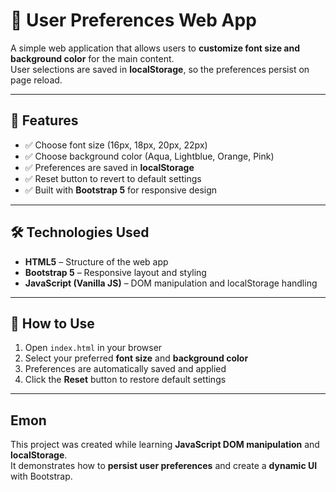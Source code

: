# 🎨 User Preferences Web App

A simple web application that allows users to **customize font size and background color** for the main content.  
User selections are saved in **localStorage**, so the preferences persist on page reload.

---

## 📌 Features
- ✅ Choose font size (16px, 18px, 20px, 22px)  
- ✅ Choose background color (Aqua, Lightblue, Orange, Pink)  
- ✅ Preferences are saved in **localStorage**  
- ✅ Reset button to revert to default settings  
- ✅ Built with **Bootstrap 5** for responsive design  

---

## 🛠️ Technologies Used
- **HTML5** – Structure of the web app  
- **Bootstrap 5** – Responsive layout and styling  
- **JavaScript (Vanilla JS)** – DOM manipulation and localStorage handling  

---

## 🚀 How to Use
1. Open `index.html` in your browser  
2. Select your preferred **font size** and **background color**  
3. Preferences are automatically saved and applied  
4. Click the **Reset** button to restore default settings  

---

## Emon
This project was created while learning **JavaScript DOM manipulation** and **localStorage**.  
It demonstrates how to **persist user preferences** and create a **dynamic UI** with Bootstrap.
